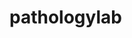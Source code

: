 # pathologylab
<!--
OPEN SOURCE PROJECT
initially made for the reporting system

#PathologyLab, where reports are generated by doctors
#Multiple Patients can have multiple Tests and on those
#Test's multiple reports can be generated.
$
$
$
#Patient will be notified through email on report generation
#Patient can login and watch his/her reports witht he given
#credentials.


#This project is managed in Codeigniter MVC Framework
-->